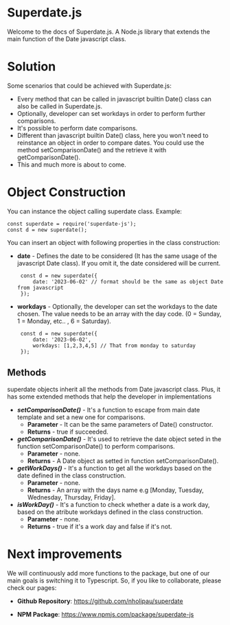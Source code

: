 # Superdate.js

Welcome to the docs of Superdate.js. A Node.js library that extends the main function of the Date javascript class.

# Solution

Some scenarios that could be achieved with Superdate.js:
- Every method that can be called in javascript builtin Date() class can also be called in Superdate.js.
- Optionally, developer can set workdays in order to perform further comparisons.
- It's possible to perform date comparisons.
- Different than javascript builtin Date() class, here you won't need to reinstance an object in order to compare dates. You could use the method setComparisonDate() and the retrieve it with getComparisonDate().
- This and much more is about to come.

# Object Construction

You can instance the object calling superdate class.
Example:

    const superdate = require('superdate-js');
	const d = new superdate();

You can insert an object with following properties in the class construction:

- **date** - Defines the date to be considered (It has the same usage of the javascript Date class). If you omit it, the date considered will be current.

       const d = new superdate({
	       date: '2023-06-02' // format should be the same as object Date from javascript
       });

- **workdays** - Optionally, the developer can set the workdays to the date chosen. The value needs to be an array with the day code. (0 = Sunday, 1 = Monday, etc.. , 6 = Saturday).

       const d = new superdate({
	       date: '2023-06-02',
	       workdays: [1,2,3,4,5] // That from monday to saturday
       });

## Methods

superdate objects inherit all the methods from Date javascript class. Plus, it has some extended methods that help the developer in implementations

- ***setComparisonDate()*** - It's a function to escape from main date template and set a new one for comparisons.
	- **Parameter** - It can be the same parameters of Date() constructor.
	- **Returns** - true if succeeded.
- ***getComparisonDate()*** - It's used to retrieve the date object seted in the function setComparisonDate() to perform comparisons.
	- **Parameter** - none.
	- **Returns** - A Date object as setted in function setComparisonDate().
- ***getWorkDays()*** - It's a function to get all the workdays based on the date defined in the class construction.
	- **Parameter** - none.
	- **Returns** - An array with the days name e.g [Monday, Tuesday, Wednesday, Thursday, Friday].
- ***isWorkDay()*** - It's a function to check whether a date is a work day, based on the atribute workdays defined in the class construction.
	- **Parameter** - none.
	- **Returns** - true if it's a work day and false if it's not.

# Next improvements
We will continuously add more functions to the package, but one of our main goals is switching it to Typescript. So, if you like to collaborate, please check our pages: 

- **Github Repository**:
https://github.com/nholipau/superdate

- **NPM Package**:
https://www.npmjs.com/package/superdate-js